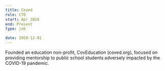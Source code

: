 ```yaml
---
title: Coved
role: CTO
start: Apr 2020
end: Present
type: job

date: 2050-12-01
---
```


Founded an education non-profit, CovEducation (coved.org), focused on providing mentorship to public school students adversely impacted by the COVID-19 pandemic.
